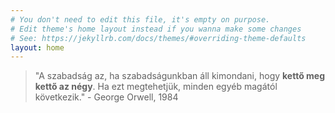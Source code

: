 ```yaml
---
# You don't need to edit this file, it's empty on purpose.
# Edit theme's home layout instead if you wanna make some changes
# See: https://jekyllrb.com/docs/themes/#overriding-theme-defaults
layout: home
---
```

> "A szabadság az, ha szabadságunkban áll kimondani, hogy **kettő meg
> kettő az négy**. Ha ezt megtehetjük, minden egyéb magától következik." -
> George Orwell, 1984
